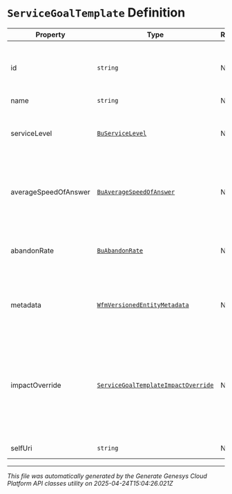 # `ServiceGoalTemplate` Definition

| Property | Type | Required | Description |
|----------|------|----------|-------------|
| id | `string` | No | The globally unique identifier for the object. |
| name | `string` | No |  |
| serviceLevel | [`BuServiceLevel`](buservicelevel-definition.md) | No | Service level targets for this service goal template |
| averageSpeedOfAnswer | [`BuAverageSpeedOfAnswer`](buaveragespeedofanswer-definition.md) | No | Average speed of answer targets for this service goal template |
| abandonRate | [`BuAbandonRate`](buabandonrate-definition.md) | No | Abandon rate targets for this service goal template |
| metadata | [`WfmVersionedEntityMetadata`](wfmversionedentitymetadata-definition.md) | No | Version metadata for the service goal template |
| impactOverride | [`ServiceGoalTemplateImpactOverride`](servicegoaltemplateimpactoverride-definition.md) | No | Settings controlling max percent increase and decrease of service goals for this service goal template |
| selfUri | `string` | No | The URI for this object |

---

*This file was automatically generated by the Generate Genesys Cloud Platform API classes utility on 2025-04-24T15:04:26.021Z*